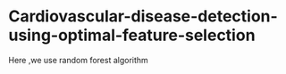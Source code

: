 # Cardiovascular-disease-detection-using-optimal-feature-selection
Here ,we use random forest algorithm
